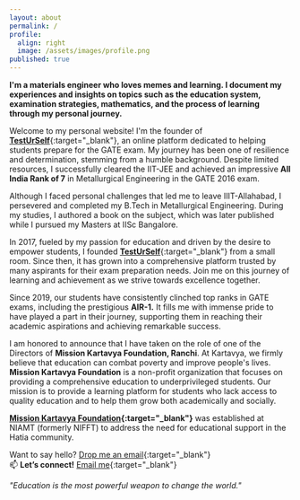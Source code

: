 ```yaml
---
layout: about
permalink: /
profile:
  align: right
  image: /assets/images/profile.png
published: true
---
```


**I'm a materials engineer who loves memes and learning. I document my experiences and insights on topics such as the education system, examination strategies, mathematics, and the process of learning through my personal journey.** 

Welcome to my personal website! I'm the founder of [**TestUrSelf**](https://www.testurself.in){:target="_blank"}, an online platform dedicated to helping students prepare for the GATE exam. My journey has been one of resilience and determination, stemming from a humble background. Despite limited resources, I successfully cleared the IIT-JEE and achieved an impressive **All India Rank of 7** in Metallurgical Engineering in the GATE 2016 exam.

Although I faced personal challenges that led me to leave IIIT-Allahabad, I persevered and completed my B.Tech in Metallurgical Engineering. During my studies, I authored a book on the subject, which was later published while I pursued my Masters at IISc Bangalore.

In 2017, fueled by my passion for education and driven by the desire to empower students, I founded [**TestUrSelf**](https://www.testurself.in){:target="_blank"} from a small room. Since then, it has grown into a comprehensive platform trusted by many aspirants for their exam preparation needs. Join me on this journey of learning and achievement as we strive towards excellence together.

Since 2019, our students have consistently clinched top ranks in GATE exams, including the prestigious **AIR-1.** It fills me with immense pride to have played a part in their journey, supporting them in reaching their academic aspirations and achieving remarkable success.

I am honored to announce that I have taken on the role of one of the Directors of **Mission Kartavya Foundation, Ranchi**. At Kartavya, we firmly believe that education can combat poverty and improve people's lives. **Mission Kartavya Foundation** is a non-profit organization that focuses on providing a comprehensive education to underprivileged students. Our mission is to provide a learning platform for students who lack access to quality education and to help them grow both academically and socially.

**[Mission Kartavya Foundation](https://www.instagram.com/kartavya_niamt?utm_source=ig_web_button_share_sheet&igsh=ZDNlZDc0MzIxNw==){:target="_blank"}** was established at NIAMT (formerly NIFFT) to address the need for educational support in the Hatia community.

Want to say hello? [Drop me an email](mailto:samarjeet.xyz@gmail.com){:target="_blank"}  
📫 **Let’s connect!**  [Email me](mailto:samarjeet.xyz@gmail.com){:target="_blank"}

*"Education is the most powerful weapon to change the world."*  
